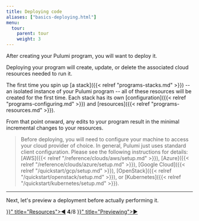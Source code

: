 ```yaml
---
title: Deploying code
aliases: ["basics-deploying.html"]
menu:
  tour:
    parent: tour
    weight: 3
---
```


After creating your Pulumi program, you will want to deploy it.

Deploying your program will create, update, or delete the associated cloud resources needed to run it.

The first time you spin up [a stack]({{< relref "programs-stacks.md" >}}) -- an isolated instance of your Pulumi program -- all of
these resources will be created for the first time.  Each stack has its own
[configuration]({{< relref "programs-configuring.md" >}}) and [resources]({{< relref "programs-resources.md" >}}).

From that point onward, any edits to your program result in the minimal incremental changes to your resources.

> Before deploying, you will need to configure your machine to access your cloud provider of choice.  In general, Pulumi
> just uses standard client configuration.  Please see the following instructions for details:
> [AWS]({{< relref "/reference/clouds/aws/setup.md" >}}), [Azure]({{< relref "/reference/clouds/azure/setup.md" >}}), [Google Cloud]({{< relref "/quickstart/gcp/setup.md" >}}),
> [OpenStack]({{< relref "/quickstart/openstack/setup.md" >}}), or [Kubernetes]({{< relref "/quickstart/kubernetes/setup.md" >}}).

***

Next, let's preview a deployment before actually performing it.

<div class="tour-nav">
    <a class="tour-button enabled" href="{{< relref "basics-projects.md" >}}" title="Resources">◀</a>
    <span class="tour-index"><strong>4</strong>/8</span>
    <a class="tour-button enabled" href="{{< relref "basics-previewing.md" >}}" title="Previewing">▶</a>
</div>
